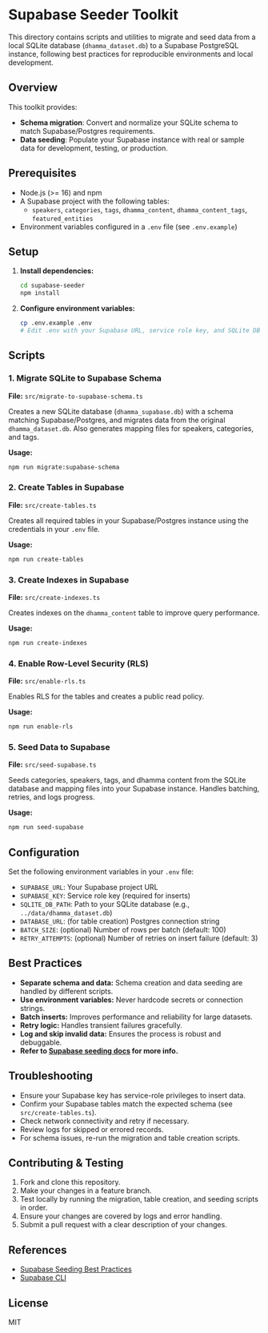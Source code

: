 # Supabase Seeder Toolkit

This directory contains scripts and utilities to migrate and seed data from a local SQLite database (`dhamma_dataset.db`) to a Supabase PostgreSQL instance, following best practices for reproducible environments and local development.

## Overview

This toolkit provides:

- **Schema migration**: Convert and normalize your SQLite schema to match Supabase/Postgres requirements.
- **Data seeding**: Populate your Supabase instance with real or sample data for development, testing, or production.

## Prerequisites

- Node.js (>= 16) and npm
- A Supabase project with the following tables:
  - `speakers`, `categories`, `tags`, `dhamma_content`, `dhamma_content_tags`, `featured_entities`
- Environment variables configured in a `.env` file (see `.env.example`)

## Setup

1. **Install dependencies:**

   ```bash
   cd supabase-seeder
   npm install
   ```

2. **Configure environment variables:**
   ```bash
   cp .env.example .env
   # Edit .env with your Supabase URL, service role key, and SQLite DB path
   ```

## Scripts

### 1. Migrate SQLite to Supabase Schema

**File:** `src/migrate-to-supabase-schema.ts`

Creates a new SQLite database (`dhamma_supabase.db`) with a schema matching Supabase/Postgres, and migrates data from the original `dhamma_dataset.db`. Also generates mapping files for speakers, categories, and tags.

**Usage:**

```bash
npm run migrate:supabase-schema
```

### 2. Create Tables in Supabase

**File:** `src/create-tables.ts`

Creates all required tables in your Supabase/Postgres instance using the credentials in your `.env` file.

**Usage:**

```bash
npm run create-tables
```

### 3. Create Indexes in Supabase

**File:** `src/create-indexes.ts`

Creates indexes on the `dhamma_content` table to improve query performance.

**Usage:**

```bash
npm run create-indexes
```

### 4. Enable Row-Level Security (RLS)

**File:** `src/enable-rls.ts`

Enables RLS for the tables and creates a public read policy.

**Usage:**

```bash
npm run enable-rls
```

### 5. Seed Data to Supabase

**File:** `src/seed-supabase.ts`

Seeds categories, speakers, tags, and dhamma content from the SQLite database and mapping files into your Supabase instance. Handles batching, retries, and logs progress.

**Usage:**

```bash
npm run seed-supabase
```

## Configuration

Set the following environment variables in your `.env` file:

- `SUPABASE_URL`: Your Supabase project URL
- `SUPABASE_KEY`: Service role key (required for inserts)
- `SQLITE_DB_PATH`: Path to your SQLite database (e.g., `../data/dhamma_dataset.db`)
- `DATABASE_URL`: (for table creation) Postgres connection string
- `BATCH_SIZE`: (optional) Number of rows per batch (default: 100)
- `RETRY_ATTEMPTS`: (optional) Number of retries on insert failure (default: 3)

## Best Practices

- **Separate schema and data:** Schema creation and data seeding are handled by different scripts.
- **Use environment variables:** Never hardcode secrets or connection strings.
- **Batch inserts:** Improves performance and reliability for large datasets.
- **Retry logic:** Handles transient failures gracefully.
- **Log and skip invalid data:** Ensures the process is robust and debuggable.
- **Refer to [Supabase seeding docs](https://supabase.com/docs/guides/local-development/seeding-your-database) for more info.**

## Troubleshooting

- Ensure your Supabase key has service-role privileges to insert data.
- Confirm your Supabase tables match the expected schema (see `src/create-tables.ts`).
- Check network connectivity and retry if necessary.
- Review logs for skipped or errored records.
- For schema issues, re-run the migration and table creation scripts.

## Contributing & Testing

1. Fork and clone this repository.
2. Make your changes in a feature branch.
3. Test locally by running the migration, table creation, and seeding scripts in order.
4. Ensure your changes are covered by logs and error handling.
5. Submit a pull request with a clear description of your changes.

## References

- [Supabase Seeding Best Practices](https://supabase.com/docs/guides/local-development/seeding-your-database)
- [Supabase CLI](https://supabase.com/docs/guides/local-development/cli/getting-started)

## License

MIT
